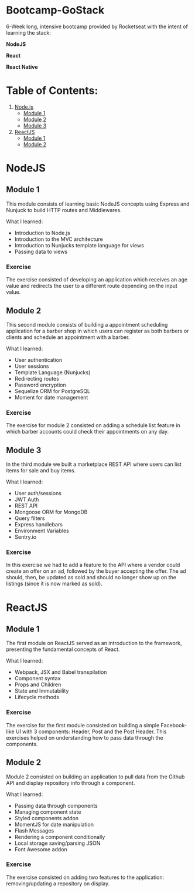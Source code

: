# Bootcamp-GoStack
6-Week long, intensive bootcamp provided by Rocketseat with the intent of learning the stack:

<strong>NodeJS</strong>

<strong>React</strong>

<strong>React Native</strong>

# Table of Contents:
1. [Node.js](#NodeJS)
   * [Module 1](#Module1)
   * [Module 2](#Module2)
   * [Module 3](#Module3)
2. [ReactJS](#ReactJS)
   * [Module 1](#Module1React)
   * [Module 2](#Module2React)
 
      
# NodeJS
## Module 1 <a name="Module1"></a>
This module consists of learning basic NodeJS concepts using Express and Nunjuck to build HTTP routes and Middlewares.

What I learned:
* Introduction to Node.js
* Introduction to the MVC architecture
* Introduction to Nunjucks template language for views
* Passing data to views

### Exercise
The exercise consisted of developing an application which receives an age value and redirects the user to a different route depending on the input value.

## Module 2 <a name="Module2"></a>
This second module consists of building a appointment scheduling application for a barber shop in which users can register as both barbers or clients and schedule an appointment with a barber.

What I learned:
* User authentication
* User sessions
* Template Language (Nunjucks)
* Redirecting routes
* Password encryption
* Sequelize ORM for PostgreSQL
* Moment for date management

### Exercise
The exercise for module 2 consisted on adding a schedule list feature in which barber accounts could check their appointments on any day.

## Module 3 <a name="Module3"></a>
In the third module we built a marketplace REST API where users can list items for sale and buy items.

What I learned:
* User auth/sessions
* JWT Auth
* REST API
* Mongoose ORM for MongoDB
* Query filters
* Express handlebars
* Environment Variables
* Sentry.io

### Exercise 
In this exercise we had to add a feature to the API where a vendor could create an offer on an ad, followed by the buyer accepting the offer. The ad should, then, be updated as sold and should no longer show up on the listings (since it is now marked as sold).

# ReactJS <a name="ReactJS"></a>
## Module 1 <a name="Module1React"></a>
The first module on ReactJS served as an introduction to the framework, presenting the fundamental concepts of React.

What I learned:
* Webpack, JSX and Babel transpilation
* Component syntax
* Props and Children
* State and Immutability
* Lifecycle methods  

### Exercise
The exercise for the first module consisted on building a simple Facebook-like UI with 3 components: Header, Post and the Post Header. This exercises helped on understanding how to pass data through the components.

## Module 2 <a name="Module2React"></a>
Module 2 consisted on building an application to pull data from the Github API and display repository info through a component. 

What I learned:
* Passing data through components
* Managing component state
* Styled components addon
* MomentJS for date manipulation
* Flash Messages
* Rendering a component conditionally
* Local storage saving/parsing JSON
* Font Awesome addon

### Exercise
The exercise consisted on adding two features to the application: removing/updating a repository on display.
